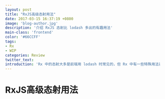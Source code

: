 ```yaml
---
layout: post
title: "RxJS高级态射用法"
date: 2017-03-15 16:37:19 +0800
image: 'blog-author.jpg'
description: '介绍 RxJS 态射比 lodash 多出的有趣用法'
main-class: 'frontend'
color: '#66CCFF'
tags:
- Rx
- WIP
categories: Review
twitter_text:
introduction: 'Rx 中的态射大多是前端用 lodash 时常见的，但 Rx 中有一些特殊用法容易令我这样的新手前端感到迷惑，就此整理'
---
```

# RxJS高级态射用法
